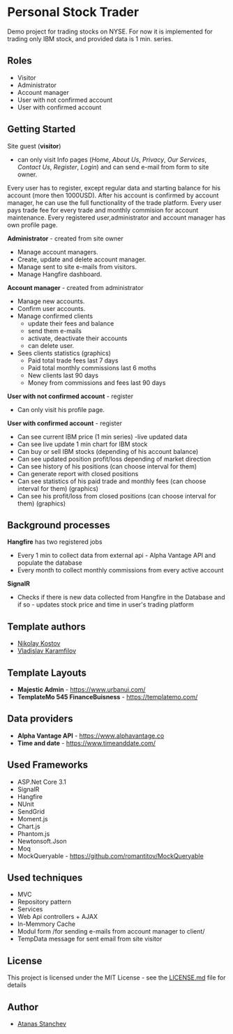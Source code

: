 # Personal Stock Trader

Demo project for trading stocks on NYSE. For now it is implemented for trading only IBM stock, and provided data is 1 min. series.

## Roles

* Visitor
* Administrator
* Account manager
* User with not confirmed account
* User with confirmed account

## Getting Started

Site guest (**visitor**) 
* can only visit Info pages (*Home*, *About Us*, *Privacy*, *Our Services*, *Contact Us*, *Register*, *Login*) 
		and can send e-mail from form to site owner.

Every user has to register, except regular data and starting balance for his account (more then 1000USD). After his account is confirmed by account manager, he can use the full functionality of the trade platform.
Every user pays trade fee for every trade and monthly commision for account maintenance.
Every registered user,administrator and account manager has own profile page.


**Administrator** - created from site owner
* Manage account managers.
* Create, update and delete account manager. 
* Manage sent to site e-mails from visitors. 
* Manage Hangfire dashboard.


**Account manager** - created from administrator
* Manage new accounts. 
* Confirm user accounts. 
* Manage confirmed clients
	- update their fees and balance
	- send them e-mails
	- activate, deactivate their accounts
	- can delete user.
* Sees clients statistics (graphics)
	- Paid total trade fees last 7 days 
	- Paid total monthly commissions last 6 moths
	- New clients last 90 days
	- Money from commissions and fees last 90 days
	
		
**User with not confirmed account** - register
* Can only visit his profile page.


**User with confirmed account** - register
* Can see current IBM price (1 min series) -live updated data
* Can see live update 1 min chart for IBM stock
* Can buy or sell IBM stocks (depending of his account balance)
* Can see updated position profit/loss depending of market direction
* Can see history of his positions (can choose interval for them)
* Can generate report with closed positions
* Can see statistics of his paid trade and monthly fees (can choose interval for them) (graphics)
* Can see his profit/loss from closed positions (can choose interval for them) (graphics)

## Background processes

**Hangfire** has two registered jobs
* Every 1 min to collect data from external api - Alpha Vantage API and populate the database
* Every month to collect monthly commissions from every active account

**SignalR**
* Checks if there is new data collected from Hangfire in the Database and if so - updates stock price and time in user's trading platform

## Template authors

- [Nikolay Kostov](https://github.com/NikolayIT)
- [Vladislav Karamfilov](https://github.com/vladislav-karamfilov)

## Template Layouts

* **Majestic Admin** - https://www.urbanui.com/
* **TemplateMo 545 FinanceBuisness** - https://templatemo.com/

## Data providers

* **Alpha Vantage API** - https://www.alphavantage.co
* **Time and date** - https://www.timeanddate.com/

## Used Frameworks

* ASP.Net Core 3.1
* SignalR
* Hangfire
* NUnit
* SendGrid
* Moment.js
* Chart.js
* Phantom.js
* Newtonsoft.Json
* Moq
* MockQueryable - https://github.com/romantitov/MockQueryable

## Used techniques
* MVC
* Repository pattern
* Services
* Web Api controllers + AJAX
* In-Memmory Cache
* Modul form /for sending e-mails from account manager to client/
* TempData message for sent email from site visitor

## License

This project is licensed under the MIT License - see the [LICENSE.md](LICENSE.md) file for details

## Author

- [Atanas Stanchev](https://github.com/astanchev)
